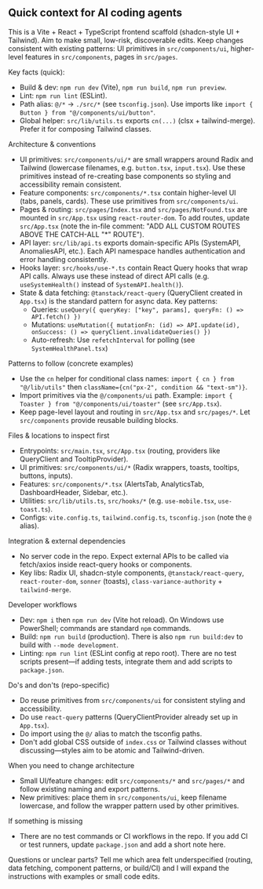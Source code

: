 ## Quick context for AI coding agents

This is a Vite + React + TypeScript frontend scaffold (shadcn-style UI + Tailwind).
Aim to make small, low-risk, discoverable edits. Keep changes consistent with existing patterns: UI primitives in `src/components/ui`, higher-level features in `src/components`, pages in `src/pages`.

Key facts (quick):
- Build & dev: `npm run dev` (Vite), `npm run build`, `npm run preview`.
- Lint: `npm run lint` (ESLint).
- Path alias: `@/*` -> `./src/*` (see `tsconfig.json`). Use imports like `import { Button } from "@/components/ui/button"`.
- Global helper: `src/lib/utils.ts` exports `cn(...)` (clsx + tailwind-merge). Prefer it for composing Tailwind classes.

Architecture & conventions
- UI primitives: `src/components/ui/*` are small wrappers around Radix and Tailwind (lowercase filenames, e.g. `button.tsx`, `input.tsx`). Use these primitives instead of re-creating base components so styling and accessibility remain consistent.
- Feature components: `src/components/*.tsx` contain higher-level UI (tabs, panels, cards). These use primitives from `src/components/ui`.
- Pages & routing: `src/pages/Index.tsx` and `src/pages/NotFound.tsx` are mounted in `src/App.tsx` using `react-router-dom`. To add routes, update `src/App.tsx` (note the in-file comment: "ADD ALL CUSTOM ROUTES ABOVE THE CATCH-ALL \"*\" ROUTE").
- API layer: `src/lib/api.ts` exports domain-specific APIs (SystemAPI, AnomaliesAPI, etc.). Each API namespace handles authentication and error handling consistently.
- Hooks layer: `src/hooks/use-*.ts` contain React Query hooks that wrap API calls. Always use these instead of direct API calls (e.g. `useSystemHealth()` instead of `SystemAPI.health()`).
- State & data fetching: `@tanstack/react-query` (QueryClient created in `App.tsx`) is the standard pattern for async data. Key patterns:
  - Queries: `useQuery({ queryKey: ["key", params], queryFn: () => API.fetch() })`
  - Mutations: `useMutation({ mutationFn: (id) => API.update(id), onSuccess: () => queryClient.invalidateQueries() })`
  - Auto-refresh: Use `refetchInterval` for polling (see `SystemHealthPanel.tsx`)

Patterns to follow (concrete examples)
- Use the `cn` helper for conditional class names: `import { cn } from "@/lib/utils"` then `className={cn("px-2", condition && "text-sm")}`.
- Import primitives via the `@/components/ui` path. Example: `import { Toaster } from "@/components/ui/toaster"` (see `src/App.tsx`).
- Keep page-level layout and routing in `src/App.tsx` and `src/pages/*`. Let `src/components` provide reusable building blocks.

Files & locations to inspect first
- Entrypoints: `src/main.tsx`, `src/App.tsx` (routing, providers like QueryClient and TooltipProvider).
- UI primitives: `src/components/ui/*` (Radix wrappers, toasts, tooltips, buttons, inputs).
- Features: `src/components/*.tsx` (AlertsTab, AnalyticsTab, DashboardHeader, Sidebar, etc.).
- Utilities: `src/lib/utils.ts`, `src/hooks/*` (e.g. `use-mobile.tsx`, `use-toast.ts`).
- Configs: `vite.config.ts`, `tailwind.config.ts`, `tsconfig.json` (note the `@` alias).

Integration & external dependencies
- No server code in the repo. Expect external APIs to be called via fetch/axios inside react-query hooks or components.
- Key libs: Radix UI, shadcn-style components, `@tanstack/react-query`, `react-router-dom`, `sonner` (toasts), `class-variance-authority` + `tailwind-merge`.

Developer workflows
- Dev: `npm i` then `npm run dev` (Vite hot reload). On Windows use PowerShell; commands are standard `npm` commands.
- Build: `npm run build` (production). There is also `npm run build:dev` to build with `--mode development`.
- Linting: `npm run lint` (ESLint config at repo root). There are no test scripts present—if adding tests, integrate them and add scripts to `package.json`.

Do's and don'ts (repo-specific)
- Do reuse primitives from `src/components/ui` for consistent styling and accessibility.
- Do use `react-query` patterns (QueryClientProvider already set up in `App.tsx`).
- Do import using the `@/` alias to match the tsconfig paths.
- Don't add global CSS outside of `index.css` or Tailwind classes without discussing—styles aim to be atomic and Tailwind-driven.

When you need to change architecture
- Small UI/feature changes: edit `src/components/*` and `src/pages/*` and follow existing naming and export patterns.
- New primitives: place them in `src/components/ui`, keep filename lowercase, and follow the wrapper pattern used by other primitives.

If something is missing
- There are no test commands or CI workflows in the repo. If you add CI or test runners, update `package.json` and add a short note here.

Questions or unclear parts? Tell me which area felt underspecified (routing, data fetching, component patterns, or build/CI) and I will expand the instructions with examples or small code edits.
